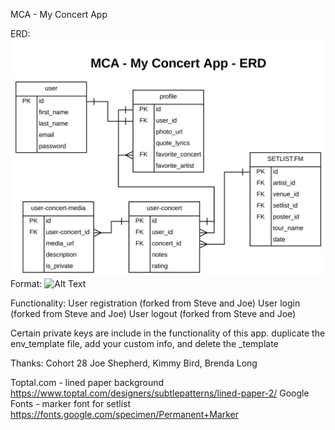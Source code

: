 MCA - My Concert App

ERD:
![ERD](MCA-ERD.png)
Format: ![Alt Text](url)


Functionality:
User registration (forked from Steve and Joe)
User login (forked from Steve and Joe)
User logout (forked from Steve and Joe)



Certain private keys are include in the functionality of this app.
duplicate the env_template file, add your custom info, and delete the _template


Thanks:
Cohort 28
Joe Shepherd, Kimmy Bird, Brenda Long

Toptal.com - lined paper background
https://www.toptal.com/designers/subtlepatterns/lined-paper-2/
Google Fonts - marker font for setlist
https://fonts.google.com/specimen/Permanent+Marker